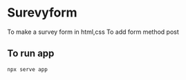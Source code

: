 














# Surevyform
To make a survey form in html,css
To add form method post
##       To run app

```
npx serve app
```

